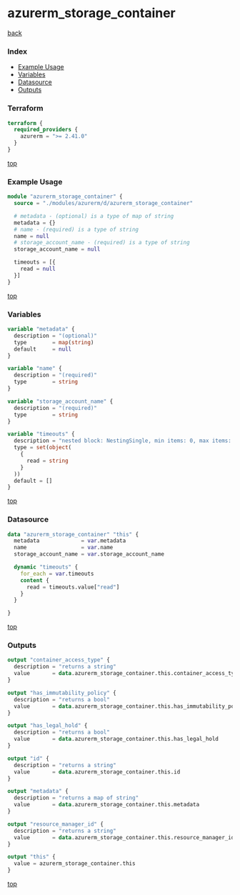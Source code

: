 # azurerm_storage_container

[back](../azurerm.md)

### Index

- [Example Usage](#example-usage)
- [Variables](#variables)
- [Datasource](#datasource)
- [Outputs](#outputs)

### Terraform

```terraform
terraform {
  required_providers {
    azurerm = ">= 2.41.0"
  }
}
```

[top](#index)

### Example Usage

```terraform
module "azurerm_storage_container" {
  source = "./modules/azurerm/d/azurerm_storage_container"

  # metadata - (optional) is a type of map of string
  metadata = {}
  # name - (required) is a type of string
  name = null
  # storage_account_name - (required) is a type of string
  storage_account_name = null

  timeouts = [{
    read = null
  }]
}
```

[top](#index)

### Variables

```terraform
variable "metadata" {
  description = "(optional)"
  type        = map(string)
  default     = null
}

variable "name" {
  description = "(required)"
  type        = string
}

variable "storage_account_name" {
  description = "(required)"
  type        = string
}

variable "timeouts" {
  description = "nested block: NestingSingle, min items: 0, max items: 0"
  type = set(object(
    {
      read = string
    }
  ))
  default = []
}
```

[top](#index)

### Datasource

```terraform
data "azurerm_storage_container" "this" {
  metadata             = var.metadata
  name                 = var.name
  storage_account_name = var.storage_account_name

  dynamic "timeouts" {
    for_each = var.timeouts
    content {
      read = timeouts.value["read"]
    }
  }

}
```

[top](#index)

### Outputs

```terraform
output "container_access_type" {
  description = "returns a string"
  value       = data.azurerm_storage_container.this.container_access_type
}

output "has_immutability_policy" {
  description = "returns a bool"
  value       = data.azurerm_storage_container.this.has_immutability_policy
}

output "has_legal_hold" {
  description = "returns a bool"
  value       = data.azurerm_storage_container.this.has_legal_hold
}

output "id" {
  description = "returns a string"
  value       = data.azurerm_storage_container.this.id
}

output "metadata" {
  description = "returns a map of string"
  value       = data.azurerm_storage_container.this.metadata
}

output "resource_manager_id" {
  description = "returns a string"
  value       = data.azurerm_storage_container.this.resource_manager_id
}

output "this" {
  value = azurerm_storage_container.this
}
```

[top](#index)